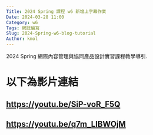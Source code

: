```yaml
---
Title: 2024 Spring 課程 w6 新增上字幕作業
Date: 2024-03-28 11:00
Category: w6
Tags: 網誌編寫
Slug: 2024-Spring-w6-blog-tutorial
Author: kmol
---
```


2024 Spring 網際內容管理與協同產品設計實習課程教學導引.

<!-- PELICAN_END_SUMMARY -->

# 以下為影片連結
 ## https://youtu.be/SiP-voR_F5Q  
 
## https://youtu.be/q7m_LIBWOjM
